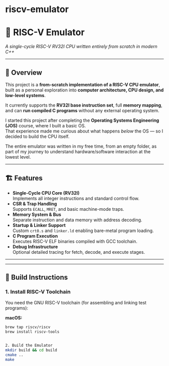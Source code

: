 # riscv-emulator
# 🧠 RISC-V Emulator  
*A single-cycle RISC-V RV32I CPU written entirely from scratch in modern C++*  

---

## 🚀 Overview
This project is a **from-scratch implementation of a RISC-V CPU emulator**, built as a personal exploration into **computer architecture, CPU design, and low-level systems**.  

It currently supports the **RV32I base instruction set**, full **memory mapping**, and can **run compiled C programs** without any external operating system.  

I started this project after completing the **Operating Systems Engineering (JOS)** course, where I built a basic OS.  
That experience made me curious about what happens *below* the OS — so I decided to build the CPU itself.  

The entire emulator was written in my free time, from an empty folder, as part of my journey to understand hardware/software interaction at the lowest level.

---

## 🏗️ Features
- **Single-Cycle CPU Core (RV32I)**  
  Implements all integer instructions and standard control flow.  
- **CSR & Trap Handling**  
  Supports `ECALL`, `MRET`, and basic machine-mode traps.  
- **Memory System & Bus**  
  Separate instruction and data memory with address decoding.  
- **Startup & Linker Support**  
  Custom `crt0.s` and `linker.ld` enabling bare-metal program loading.  
- **C Program Execution**  
  Executes RISC-V ELF binaries compiled with GCC toolchain.  
- **Debug Infrastructure**  
  Optional detailed tracing for fetch, decode, and execute stages.  

---


---

## 🧰 Build Instructions

### 1. Install RISC-V Toolchain
You need the GNU RISC-V toolchain (for assembling and linking test programs):

**macOS:**
```bash
brew tap riscv/riscv
brew install riscv-tools


2. Build the Emulator
mkdir build && cd build
cmake ..
make
